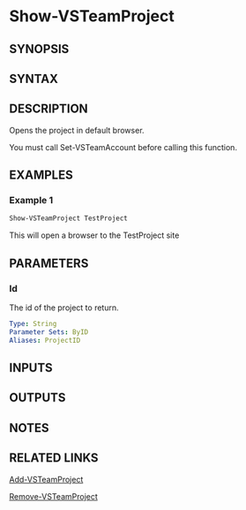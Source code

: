 <!-- #include "./common/header.md" -->

# Show-VSTeamProject

## SYNOPSIS

<!-- #include "./synopsis/Show-VSTeamProject.md" -->

## SYNTAX

## DESCRIPTION

Opens the project in default browser.

You must call Set-VSTeamAccount before calling this function.

## EXAMPLES

### Example 1

```powershell
Show-VSTeamProject TestProject
```

This will open a browser to the TestProject site

## PARAMETERS

### Id

The id of the project to return.

```yaml
Type: String
Parameter Sets: ByID
Aliases: ProjectID
```

<!-- #include "./params/projectName.md" -->

## INPUTS

## OUTPUTS

## NOTES

<!-- #include "./common/prerequisites.md" -->

## RELATED LINKS



[Add-VSTeamProject](Add-VSTeamProject.md)

[Remove-VSTeamProject](Remove-VSTeamProject.md)
